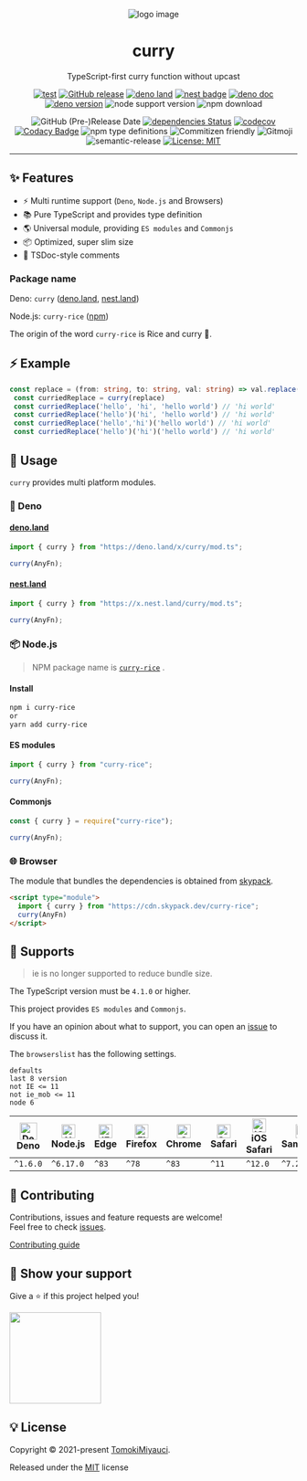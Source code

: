 <p align="center">
  <img alt="logo image" src="https://res.cloudinary.com/dz3vsv9pg/image/upload/c_scale,w_1280/v1622422123/projects/curry/logo.png" />
  <h1 align="center">curry</h1>
</p>

<p align="center">
TypeScript-first curry function without upcast
</p>

<div align="center">

[![test](https://github.com/TomokiMiyauci/curry/actions/workflows/test.yml/badge.svg)](https://github.com/TomokiMiyauci/curry/actions/workflows/test.yml)
[![GitHub release](https://img.shields.io/github/release/TomokiMiyauci/curry.svg)](https://github.com/TomokiMiyauci/curry/releases)
[![deno land](http://img.shields.io/badge/available%20on-deno.land/x-lightgrey.svg?logo=deno&labelColor=black)](https://deno.land/x/curry)
[![nest badge](https://nest.land/badge.svg)](https://nest.land/package/curry)
[![deno doc](https://doc.deno.land/badge.svg)](https://doc.deno.land/https/deno.land/x/curry/mod.ts)
[![deno version](https://img.shields.io/badge/deno-^1.6.0-lightgrey?logo=deno)](https://github.com/denoland/deno)
![node support version](https://img.shields.io/badge/node-%5E6.17.0-yellow)
![npm download](https://img.shields.io/npm/dw/curry-rice?color=blue)

![GitHub (Pre-)Release Date](https://img.shields.io/github/release-date-pre/TomokiMiyauci/curry)
[![dependencies Status](https://status.david-dm.org/gh/TomokiMiyauci/curry.svg)](https://david-dm.org/TomokiMiyauci/curry)
[![codecov](https://codecov.io/gh/TomokiMiyauci/curry/branch/main/graph/badge.svg?token=SPAi5Pv2wd)](https://codecov.io/gh/TomokiMiyauci/curry)
[![Codacy Badge](https://app.codacy.com/project/badge/Grade/f43b1c317e11445399d85ce6efc06504)](https://www.codacy.com/gh/TomokiMiyauci/curry/dashboard?utm_source=github.com&utm_medium=referral&utm_content=TomokiMiyauci/curry&utm_campaign=Badge_Grade)
![npm type definitions](https://img.shields.io/npm/types/curry-rice)
![Commitizen friendly](https://img.shields.io/badge/commitizen-friendly-brightgreen.svg)
![Gitmoji](https://img.shields.io/badge/gitmoji-%20😜%20😍-FFDD67.svg?style=flat)
![semantic-release](https://img.shields.io/badge/%20%20%F0%9F%93%A6%F0%9F%9A%80-semantic--release-e10079.svg)
[![License: MIT](https://img.shields.io/badge/License-MIT-yellow.svg)](./LICENSE)

</div>

---

## :sparkles: Features

- :zap: Multi runtime support (`Deno`, `Node.js` and Browsers)
- :books: Pure TypeScript and provides type definition
- :earth_americas: Universal module, providing `ES modules` and `Commonjs`
- :package: Optimized, super slim size
- :page_facing_up: TSDoc-style comments

### Package name

Deno: `curry` ([deno.land](https://deno.land/x/curry),
[nest.land](https://nest.land/package/curry))

Node.js: `curry-rice` ([npm](https://www.npmjs.com/package/curry-rice))

The origin of the word `curry-rice` is Rice and curry 🍛.

## :zap: Example

```ts
const replace = (from: string, to: string, val: string) => val.replace(from, to)
 const curriedReplace = curry(replace)
 const curriedReplace('hello', 'hi', 'hello world') // 'hi world'
 const curriedReplace('hello')('hi', 'hello world') // 'hi world'
 const curriedReplace('hello','hi')('hello world') // 'hi world'
 const curriedReplace('hello')('hi')('hello world') // 'hi world'
```

## :dizzy: Usage

`curry` provides multi platform modules.

### 🦕 Deno

#### [deno.land](https://deno.land/x/curry)

```ts
import { curry } from "https://deno.land/x/curry/mod.ts";

curry(AnyFn);
```

#### [nest.land](https://nest.land/package/curry)

```ts
import { curry } from "https://x.nest.land/curry/mod.ts";

curry(AnyFn);
```

### :package: Node.js

> NPM package name is [`curry-rice`](https://www.npmjs.com/package/curry-rice) .

#### Install

```bash
npm i curry-rice
or
yarn add curry-rice
```

#### ES modules

```ts
import { curry } from "curry-rice";

curry(AnyFn);
```

#### Commonjs

```ts
const { curry } = require("curry-rice");

curry(AnyFn);
```

### :globe_with_meridians: Browser

The module that bundles the dependencies is obtained from
[skypack](https://www.skypack.dev/view/curry-rice).

```html
<script type="module">
  import { curry } from "https://cdn.skypack.dev/curry-rice";
  curry(AnyFn)
</script>
```

## :green_heart: Supports

> ie is no longer supported to reduce bundle size.

The TypeScript version must be `4.1.0` or higher.

This project provides `ES modules` and `Commonjs`.

If you have an opinion about what to support, you can open an
[issue](https://github.com/TomokiMiyauci/curry/issues) to discuss it.

The `browserslist` has the following settings.

```text
defaults
last 8 version
not IE <= 11
not ie_mob <= 11
node 6
```

| <img width="30px" height="30px" alt="Deno" src="https://res.cloudinary.com/dz3vsv9pg/image/upload/v1620998361/logos/deno.svg"></br>Deno | <img width="24px" height="24px" alt="Node.js" src="https://res.cloudinary.com/dz3vsv9pg/image/upload/v1620998361/logos/nodejs.svg"></br>Node.js | <img width="24px" height="24px" alt="IE / Edge" src="https://raw.githubusercontent.com/alrra/browser-logos/master/src/edge/edge_48x48.png"></br>Edge | <img src="https://raw.githubusercontent.com/alrra/browser-logos/master/src/firefox/firefox_48x48.png" alt="Firefox" width="24px" height="24px" /></br>Firefox | <img src="https://raw.githubusercontent.com/alrra/browser-logos/master/src/chrome/chrome_48x48.png" alt="Chrome" width="24px" height="24px" /></br>Chrome | <img src="https://raw.githubusercontent.com/alrra/browser-logos/master/src/safari/safari_48x48.png" alt="Safari" width="24px" height="24px" /></br>Safari | <img src="https://raw.githubusercontent.com/alrra/browser-logos/master/src/safari-ios/safari-ios_48x48.png" alt="iOS Safari" width="24px" height="24px" /></br>iOS Safari | <img src="https://raw.githubusercontent.com/alrra/browser-logos/master/src/samsung-internet/samsung-internet_48x48.png" alt="Samsung" width="24px" height="24px" /></br>Samsung | <img src="https://raw.githubusercontent.com/alrra/browser-logos/master/src/opera/opera_48x48.png" alt="Opera" width="24px" height="24px" /></br>Opera |
| --------------------------------------------------------------------------------------------------------------------------------------- | ----------------------------------------------------------------------------------------------------------------------------------------------- | ---------------------------------------------------------------------------------------------------------------------------------------------------- | ------------------------------------------------------------------------------------------------------------------------------------------------------------- | --------------------------------------------------------------------------------------------------------------------------------------------------------- | --------------------------------------------------------------------------------------------------------------------------------------------------------- | ------------------------------------------------------------------------------------------------------------------------------------------------------------------------- | ------------------------------------------------------------------------------------------------------------------------------------------------------------------------------- | ----------------------------------------------------------------------------------------------------------------------------------------------------- |
| `^1.6.0`                                                                                                                                | `^6.17.0`                                                                                                                                       | `^83`                                                                                                                                                | `^78`                                                                                                                                                         | `^83`                                                                                                                                                     | `^11`                                                                                                                                                     | `^12.0`                                                                                                                                                                   | `^7.2`                                                                                                                                                                          | `^68`                                                                                                                                                 |

## :handshake: Contributing

Contributions, issues and feature requests are welcome!<br />Feel free to check
[issues](https://github.com/TomokiMiyauci/curry/issues).

[Contributing guide](./.github/CONTRIBUTING.md)

## :seedling: Show your support

Give a ⭐️ if this project helped you!

<a href="https://www.patreon.com/tomoki_miyauci">
  <img src="https://c5.patreon.com/external/logo/become_a_patron_button@2x.png" width="160">
</a>

## :bulb: License

Copyright © 2021-present [TomokiMiyauci](https://github.com/TomokiMiyauci).

Released under the [MIT](./LICENSE) license
